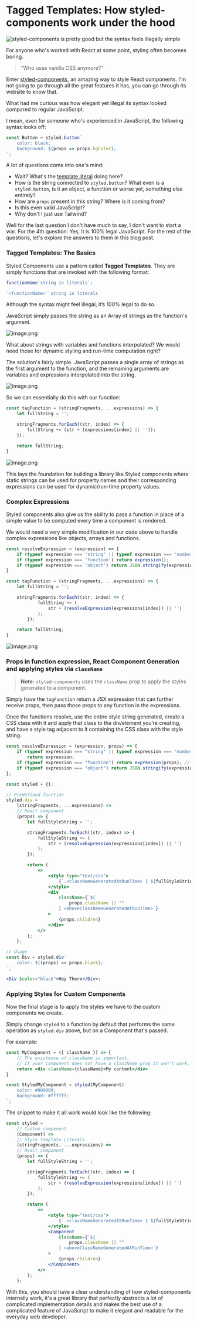# Tagged Templates: How styled-components work under the hood

![styled-components is pretty good but the syntax feels illegally simple](https://firebasestorage.googleapis.com/v0/b/devesh-blog-3fbfc.appspot.com/o/postimages%2Ftagged-templates-how-styled-components-work%2Fprimaryimage.jpg?alt=media&token=225ac96c-730d-49ff-8389-f5f8cb8fbade)

For anyone who's worked with React at some point, styling often becomes boring.

> "Who uses vanilla CSS anymore?"

Enter [styled-components](https://styled-components.com/), an amazing way to style React components. I'm not going to go through all the great features it has, you can go through its website to know that.

What had me curious was how elegant yet illegal its syntax looked compared to regular JavaScript.

I mean, even for someone who's experienced in JavaScript, the following syntax looks off:

```javascript
const Button = styled.button`
    color: black;
    background: ${props => props.bgColor};
`;
```

A lot of questions come into one's mind:
- Wait? What's the [template literal](https://developer.mozilla.org/en-US/docs/Web/JavaScript/Reference/Template_literals) doing here?
- How is the string connected to `styled.button`? What even is a `styled.button`, is it an object, a function or worse yet, something else entirely?
- How are `props` present in this string? Where is it coming from?
- Is this even valid JavaScript?
- Why don't I just use Tailwind?

Well for the last question I don't have much to say, I don't want to start a war. For the 4th question: Yes, it is 100% legal JavaScript. For the rest of the questions, let's explore the answers to them in this blog post.

### Tagged Templates: The Basics

Styled Components use a pattern called **Tagged Templates**. They are simply functions that are invoked with the following format:

```javascript
functionName`string in literals`;

`<functionName>``string in literals
```

Although the syntax might feel illegal, it’s 100% legal to do so.

JavaScript simply passes the string as an Array of strings as the function's argument.

![image.png](https://firebasestorage.googleapis.com/v0/b/devesh-blog-3fbfc.appspot.com/o/postimages%2Ftagged-templates-how-styled-components-work%2Fsecondaryimages%2Fimage1674047232015.png?alt=media&token=c6d79ca7-9594-4f12-a59a-162ead372c42)

What about strings with variables and functions interpolated? We would need those for dynamic styling and run-time computation right?

The solution's fairly simple. JavaScript passes a single array of strings as the first argument to the function, and the remaining arguments are variables and expressions interpolated into the string.

![image.png](https://firebasestorage.googleapis.com/v0/b/devesh-blog-3fbfc.appspot.com/o/postimages%2Ftagged-templates-how-styled-components-work%2Fsecondaryimages%2Fimage1674047353373.png?alt=media&token=01317c13-251b-432c-90f2-87f01db18e49)

So we can essentially do this with our function:

```javascript
const tagFunction = (stringFragments, ...expressions) => {
	let fullString = '';

	stringFragments.forEach((str, index) => {
        fullString += (str + (expressions[index] || ''));
    });

	return fullString;
}
```

![image.png](https://firebasestorage.googleapis.com/v0/b/devesh-blog-3fbfc.appspot.com/o/postimages%2Ftagged-templates-how-styled-components-work%2Fsecondaryimages%2Fimage1674047552622.png?alt=media&token=78ca5ca8-6756-4d09-b041-855826bdc015)

This lays the foundation for building a library like Styled components where static strings can be used for property names and their corresponding expressions can be used for dynamic/run-time property values.

### Complex Expressions

Styled components also give us the ability to pass a function in place of a simple value to be computed every time a component is rendered.

We would need a very simple modification in our code above to handle complex expressions like objects, arrays and functions.

```javascript
const resolveExpression = (expression) => {
	if (typeof expression === 'string' || typeof expression === 'number') return expression;
	if (typeof expression === 'function') return expression();
	if (typeof expression === 'object') return JSON.stringify(expression);
}

const tagFunction = (stringFragments, ...expressions) => {
	let fullString = '';

	stringFragments.forEach((str, index) => {
            fullString += (
                str + (resolveExpression(expressions[index]) || '')
            );
        });

	return fullString;
}
```

![image.png](https://firebasestorage.googleapis.com/v0/b/devesh-blog-3fbfc.appspot.com/o/postimages%2Ftagged-templates-how-styled-components-work%2Fsecondaryimages%2Fimage1674047787735.png?alt=media&token=23ee7bf2-9d9c-486c-86e0-440d0028eba6)

### Props in function expression, React Component Generation and applying styles via `className`

> **Note:** `styled-components` uses the `className` prop to apply the styles generated to a component.

Simply have the `tagFunction` return a JSX expression that can further receive props, then pass those props to any function in the expressions.

Once the functions resolve, use the entire style string generated, create a CSS class with it and apply that class to the div/element you’re creating, and have a style tag adjacent to it containing the CSS class with the style string.

```jsx
const resolveExpression = (expression, props) => {
	if (typeof expression === "string" || typeof expression === "number")
		return expression;
	if (typeof expression === "function") return expression(props); // ${props => props...whatever}
	if (typeof expression === "object") return JSON.stringify(expression);
};

const styled = {};

// Predefined function
styled.div =
	(stringFragments, ...expressions) =>
	// React component
	(props) => {
		let fullStyleString = '';

		stringFragments.forEach((str, index) => {
			fullStyleString += (
				str + (resolveExpression(expressions[index]) || '')
			);
		});

		return (
			<>
				<style type="text/css">
					{`.<classNameGeneratedAtRunTime> { ${fullStyleString} }`}
				</style>
				<div
					className={`${
						props.className || ""
					} <aboveClassNameGeneratedAtRunTime>`}
				>
					{props.children}
				</div>
			</>
		);
	};

// Usage
const Div = styled.div`
	color: ${(props) => props.black};
`;

<Div $color="black">Hey There</Div>;
```

### Applying Styles for Custom Components

Now the final stage is to apply the styles we have to the custom components we create.

Simply change `styled` to a function by default that performs the same operation as `styled.div` above, but on a Component that's passed.

For example:

```jsx
const MyComponent = ({ className }) => {
    // The existence of className is important.
    // If your component does not have a className prop it won't work.
    return <div className={className}>My content</div>
}

const StyledMyComponent = styled(MyComponent)`
    color: #000000;
    background: #ffffff;
`;
```

The snippet to make it all work would look like the following:
```jsx
const styled =
	// Custom component
	(Component) =>
	// Style Template Literals
	(stringFragments, ...expressions) =>
	// React component
	(props) => {
		let fullStyleString = '';

		stringFragments.forEach((str, index) => {
			fullStyleString += (
				str + (resolveExpression(expressions[index]) || '')
			);
		});

		return (
			<>
				<style type="text/css">
					{`.<classNameGeneratedAtRunTime> { ${fullStyleString} }`}
				</style>
				<Component
					className={`${
						props.className || ""
					} <aboveClassNameGeneratedAtRunTime>`}
				>
					{props.children}
				</Component>
			</>
		);
	};
```

With this, you should have a clear understanding of how styled-components internally work, it's a great library that perfectly abstracts a lot of complicated implementation details and makes the best use of a complicated feature of JavaScript to make it elegant and readable for the everyday web developer.